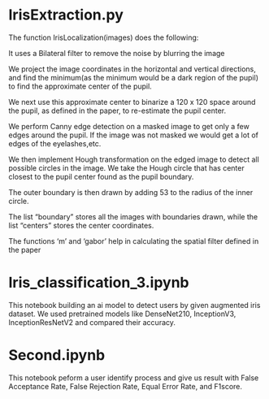 IrisExtraction.py
===================

The function IrisLocalization(images) does the following:

It uses a Bilateral filter to remove the noise by blurring the image

We project the image coordinates in the horizontal and vertical directions, and find the minimum(as the minimum would be a dark region of the pupil) to find the approximate center of the pupil.

We next use this approximate center to binarize a 120 x 120 space around the pupil, as defined in the paper, to re-estimate the pupil center.

We perform Canny edge detection on a masked image to get only a few edges around the pupil. If the image was not masked we would get a lot of edges of the eyelashes,etc.

We then implement Hough transformation on the edged image to detect all possible circles in the image. We take the Hough circle that has center closest to the pupil center found as the pupil boundary.

The outer boundary is then drawn by adding 53 to the radius of the inner circle.

The list “boundary” stores all the images with boundaries drawn, while the list “centers” stores the center coordinates.

The functions ‘m’ and ‘gabor’ help in calculating the spatial filter defined in the paper

Iris_classification_3.ipynb
============================

This notebook building an ai model to detect users by given augmented iris dataset. 
We used pretrained models like DenseNet210, InceptionV3, InceptionResNetV2 and compared their accuracy.

Second.ipynb
=============

This notebook peform a user identify process and give us result with False Acceptance Rate, False Rejection Rate, Equal Error Rate, and F1score.



